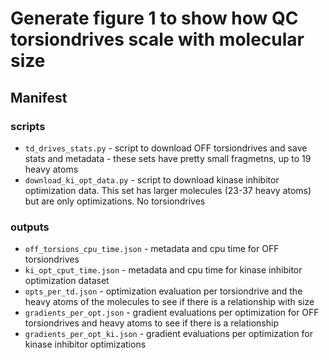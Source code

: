 # Generate figure 1 to show how QC torsiondrives scale with molecular size

## Manifest
### scripts
* `td_drives_stats.py` - script to download OFF torsiondrives and save stats and metadata - these sets have pretty small fragmetns,  up to 19 heavy atoms
* `download_ki_opt_data.py` - script to download kinase inhibitor optimization data. This set has larger molecules (23-37 heavy atoms)
but are only optimizations. No torsiondrives

### outputs
* `off_torsions_cpu_time.json` - metadata and cpu time for OFF torsiondrives
* `ki_opt_cput_time.json` - metadata and cpu time for kinase inhibitor optimization dataset
* `opts_per_td.json` - optimization evaluation per torsiondrive and the heavy atoms of the molecules to see if there is a relationship with size
* `gradients_per_opt.json` - gradient evaluations per optimization for OFF torsiondrives and heavy atoms to see if there is a relationship
* `gradients_per_opt_ki.json` - gradient evaluations per optimization for kinase inhibitor optimizations